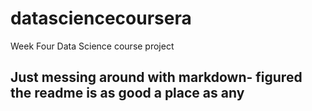 # datasciencecoursera
Week Four Data Science course project
## Just messing around with markdown- figured the readme is as good a place as any
